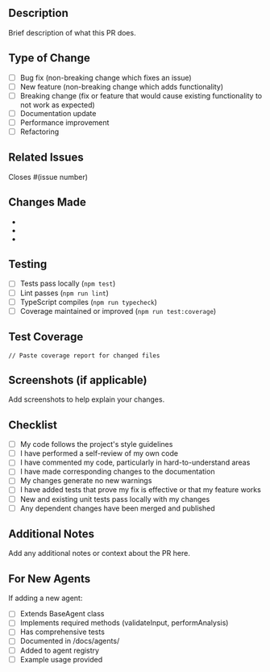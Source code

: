 ## Description
Brief description of what this PR does.

## Type of Change
- [ ] Bug fix (non-breaking change which fixes an issue)
- [ ] New feature (non-breaking change which adds functionality)
- [ ] Breaking change (fix or feature that would cause existing functionality to not work as expected)
- [ ] Documentation update
- [ ] Performance improvement
- [ ] Refactoring

## Related Issues
Closes #(issue number)

## Changes Made
- 
- 
- 

## Testing
- [ ] Tests pass locally (`npm test`)
- [ ] Lint passes (`npm run lint`)
- [ ] TypeScript compiles (`npm run typecheck`)
- [ ] Coverage maintained or improved (`npm run test:coverage`)

## Test Coverage
```
// Paste coverage report for changed files
```

## Screenshots (if applicable)
Add screenshots to help explain your changes.

## Checklist
- [ ] My code follows the project's style guidelines
- [ ] I have performed a self-review of my own code
- [ ] I have commented my code, particularly in hard-to-understand areas
- [ ] I have made corresponding changes to the documentation
- [ ] My changes generate no new warnings
- [ ] I have added tests that prove my fix is effective or that my feature works
- [ ] New and existing unit tests pass locally with my changes
- [ ] Any dependent changes have been merged and published

## Additional Notes
Add any additional notes or context about the PR here.

## For New Agents
If adding a new agent:
- [ ] Extends BaseAgent class
- [ ] Implements required methods (validateInput, performAnalysis)
- [ ] Has comprehensive tests
- [ ] Documented in /docs/agents/
- [ ] Added to agent registry
- [ ] Example usage provided